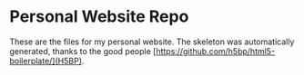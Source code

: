 # Personal Website Repo

These are the files for my personal website. The skeleton was automatically generated, thanks to the good people [https://github.com/h5bp/html5-boilerplate/](H5BP).
